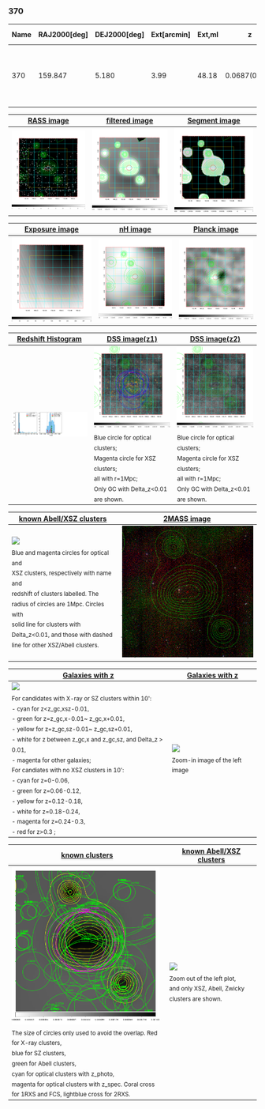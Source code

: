 <div STYLE="page-break-after: always;"></div>

### 370

|Name|RAJ2000[deg]|DEJ2000[deg] |Ext[arcmin]| Ext,ml | z | z_src| C|GC(XSZ,Delta_z<0.01)| GC(OPT,Delta_z<0.01)|GC| R_sig[arcmin] | R500[arcmin] | R500[Mpc]| CRsig[c/s] | CR500[c/s] |L500[1E44 erg/s]|F500[1E-12 erg/s/cm^2]| M500[1E14 Msun]|Tx[keV]|Cnt_sig|Beta|Rc[arcmin]|Comment|Alias|
|---|---|---|---|---|---|------|---|--------|---------|----------|---|---|---|---|---|---|---|---|---|---|---|---|---|---|
|370| 159.847| 5.180| 3.99| 48.18| 0.0687(0.005)| z1, z_xsz| B| F20, L03, MCXC| A, N, W| A, C, F20, L03, MCXC, N, SWXCS, W| 8.312| 10.248| 0.808| 0.241(0.061)| 0.251(0.063)| 0.545(0.063)| 4.756(0.553)| 1.60(0.09)| 2.92(0.11)| 38.1| 0.928(-0.097+0.052)| 6.397(-0.783+0.687)| -| k475|

|[RASS image](../image/370/370_img.pdf)|[filtered image](../image/370/370_fil.pdf)|[Segment image](../image/370/370_seg.pdf)|
|-------------------|--------------------|-------------------|
| <img src="../image/370/370_img.png" width="300">  | <img src="../image/370/370_fil.png" width="300">   | <img src="../image/370/370_seg.png" width="300">  |

|[Exposure image](../image/370/370_mex.pdf)| [nH image](../image/370/370_nh.pdf)| [Planck image](../image/370/370_p.pdf)|
|-------------------|--------------------|-------------------|
|<img src="../image/370/370_mex.png" width="300">   | <img src="../image/370/370_nh.png" width="300">    | <img src="../image/370/370_p.png" width="300"> |

|[Redshift Histogram](../image/370/370_zg.pdf) | [DSS image(z1)](../image/370/370_dss_z1.pdf)      |  [DSS image(z2)](../image/370/370_dss_z2.pdf)    |
|-------------------|--------------------|-------------------|
|<img src="../image/370/370_zg.png" width="300"> |<img src="../image/370/370_dss_z1.png" width="300"> <sub><br>Blue circle for optical clusters; <br>Magenta circle for XSZ clusters; <br>all with r=1Mpc; <br>Only GC with Delta_z<0.01 are shown. </sub>| <img src="../image/370/370_dss_z2.png" width="300"><sub><br>Blue circle for optical clusters; <br>Magenta circle for XSZ clusters; <br>all with r=1Mpc; <br>Only GC with Delta_z<0.01 are shown. </sub> |

|[known Abell/XSZ clusters](../image/370/370_m.pdf) | [2MASS image](../image/370/370_2mass.pdf)      |
|-------------------|-------------------|
|<img src=../image/370/370_m.png width="300"> <br><sub>Blue and magenta circles for optical and <br>XSZ clusters, respectively with name and <br>redshift of clusters labelled. The <br>radius of circles are 1Mpc. Circles with <br>solid line for clusters with <br>Delta_z<0.01, and those with dashed <br>line for other XSZ/Abell clusters.        </sub>|<img src="../image/370/370_2mass.png" width="300">  |

|[Galaxies with z](../image/370/370_opt_ned.pdf) |[Galaxies with z](../image/370/370_opt_ned_zoom.pdf) |
|-------------------|-------------------|
| <img src=../image/370/370_opt_ned.png width="300"> <br><sub> For candidates with X-ray or SZ clusters within 10': <br> - cyan for z<z_gc,xsz-0.01, <br> - green for z=z_gc,x-0.01~ z_gc,x+0.01, <br> - yellow for z=z_gc,sz-0.01~ z_gc,sz+0.01, <br> - white for z between z_gc,x and z_gc,sz, and Delta_z > 0.01, <br> - magenta for other galaxies; <br>For candiates with no XSZ clusters in 10': <br> - cyan for z=0-0.06, <br> - green for z=0.06-0.12, <br> - yellow for z=0.12-0.18, <br> - white for z=0.18-0.24, <br> - magenta for z=0.24-0.3, <br> - red for z>0.3 ;  </sub>|<img src=../image/370/370_opt_ned_zoom.png width="300">  <br><sub> Zoom-in image of the left image</sub>|

|[known clusters](../image/370/370_gc.pdf) |[known Abell/XSZ clusters](../image/370/370_gc_large.pdf) |
|-------------------|-------------------|
| <img src=../image/370/370_gc.png width="300"> <br><sub> The size of circles only used to avoid the overlap. Red for X-ray clusters, <br> blue for SZ clusters, <br> green for Abell clusters, <br> cyan for optical clusters with z_photo, <br> magenta for optical clusters with z_spec. Coral cross for 1RXS and FCS, lightblue cross for 2RXS. </sub>|<img src=../image/370/370_gc_large.png width="300"> <br><sub> Zoom out of the left plot, <br> and only XSZ, Abell, Zwicky clusters are shown. </sub> |



